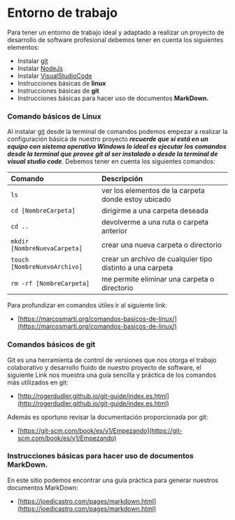 # Entorno de trabajo

Para tener un entorno de trabajo ideal y adaptado a realizar un proyecto de desarrollo de software profesional debemos tener en cuenta los siguientes elementos:

* Instalar [git](https://git-scm.com/downloads)
* Instalar [NodeJs](https://nodejs.org/es/)
* Instalar [VisualStudioCode](https://code.visualstudio.com/download)
* Instrucciones básicas de **linux**
* Instrucciones básicas de **git**
* Instrucciones básicas para hacer uso de documentos **MarkDown.**

### Comando básicos de Linux

Al instalar [git](https://git-scm.com/downloads) desde la terminal de comandos podemos empezar a realizar la configuración básica de nuestro proyecto _**recuerde que si está en un equipo con sistema operativo Windows lo ideal es ejecutar los comandos desde la terminal que provee git al ser instalado o desde la terminal de visual studio code**_. Debemos tener en cuenta los siguientes comandos:

| Comando | Descripción |
| :--- | :--- |
| `ls` | ver los elementos de la carpeta donde estoy ubicado |
| `cd [NombreCarpeta]` | dirigirme a una carpeta deseada |
| `cd ..` | devolverme a una ruta o carpeta anterior |
| `mkdir [NombreNuevaCarpeta]` | crear una nueva carpeta o directorio |
| `touch [NombreNuevoArchivo]` | crear un archivo de cualquier tipo distinto a una carpeta |
| `rm -rf [NombreCarpeta]` | me permite eliminar una carpeta o directorio |

Para profundizar en comandos útiles ir al siguiente link:

* [https://marcosmarti.org/comandos-basicos-de-linux/](https://marcosmarti.org/comandos-basicos-de-linux/)

### Comandos básicos de git

Git es una herramienta de control de versiones que nos otorga el trabajo colaborativo y desarrollo fluido de nuestro proyecto de software, el siguiente Link nos muestra una guía sencilla y práctica de los comandos más utilizados en git:

* [http://rogerdudler.github.io/git-guide/index.es.html](http://rogerdudler.github.io/git-guide/index.es.html)

Además es oportuno revisar la documentación proporcionada por git:

* [https://git-scm.com/book/es/v1/Empezando](https://git-scm.com/book/es/v1/Empezando)

### Instrucciones básicas para hacer uso de documentos MarkDown.

En este sitio podemos encontrar una guía práctica para generar nuestros documentos MarkDown:

* [https://joedicastro.com/pages/markdown.html](https://joedicastro.com/pages/markdown.html)

